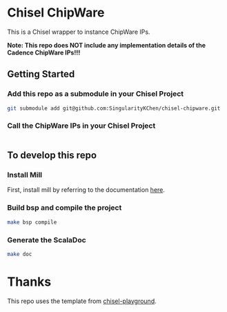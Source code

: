 # Chisel ChipWare

This is a Chisel wrapper to instance ChipWare IPs.

**Note: This repo does NOT include any implementation details of the Cadence ChipWare IPs!!!**

## Getting Started

### Add this repo as a submodule in your Chisel Project

```bash
git submodule add git@github.com:SingularityKChen/chisel-chipware.git
```

### Call the ChipWare IPs in your Chisel Project

```scala

```

## To develop this repo

### Install Mill

First, install mill by referring to the documentation [here](https://com-lihaoyi.github.io/mill).

### Build bsp and compile the project

```bash
make bsp compile
```

### Generate the ScalaDoc

```bash
make doc
```

# Thanks

This repo uses the template from [chisel-playground](https://github.com/OpenXiangShan/chisel-playground).

